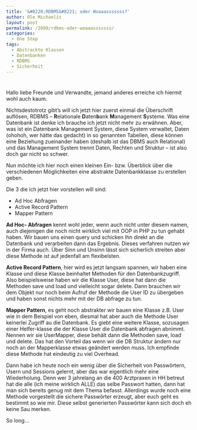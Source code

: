 ```yaml
---
title: '&#8220;RDBMS&#8221; oder Woaaasssssss?'
author: Ole Michaelis
layout: post
permalink: /2009/rdbms-oder-woaaasssssss/
categories:
  - One Step
tags:
  - Abstrackte Klassen
  - Datenbanken
  - RDBMS
  - Sicherheit
---
```

# 

Hallo liebe Freunde und Verwandte, jemand anderes erreiche ich hiermit wohl auch kaum.

Nichtsdestotrotz gibt’s will ich jetzt hier zuerst einmal die Überschrift auflösen, RDBMS – **R**elationale **D**aten**b**ank **M**anagement **S**ysteme. Was eine Datenbank ist denke ich brauche ich jetzt nicht mehr zu erwähnen. Aber, was ist ein Datenbank Management System, diese System verwaltet, Daten (ohohoh, wer hätte das gedacht) in so genannten Tabellen, diese können eine Beziehung zueinander haben (deshalb ist das DBMS auch Relational) und das Management System trennt Daten, Rechten und Struktur – ist also doch gar nicht so schwer.

Nun möchte ich hier noch einen kleinen Ein- bzw. Überblick über die verschiedenen Möglichkeiten eine abstrakte Datenbankklasse zu erstellen geben.

Die 3 die ich jetzt hier vorstellen will sind:

*   Ad Hoc Abfragen
*   Active Record Pattern
*   Mapper Pattern

**Ad Hoc- Abfragen** kennt wohl jeder, wenn auch nicht unter diesem namen, auch diejenigen die noch nicht wirklich viel mit OOP in PHP zu tun gehabt haben. Wir bauen uns einen query und schicken Ihn direkt an die Datenbank und verarbeiten dann das Ergebnis. Dieses verfahren nutzen wir in der Firma auch. Über Sinn und Unsinn lässt sich sicherlich streiten aber diese Methode ist auf jedenfall am flexibelsten.

**Active Record Pattern**, hier wird es jetzt langsam spannen, wir haben eine Klasse und diese Klasse beinhaltet Methoden für den Datenbankzugriff. Also beispielsweise haben wir die Klasse User, diese hat dann die Methoden save und load und vielleicht sogar delete. Dann brauchen wir dem Objekt nur noch beim Aufruf der Methode die User ID zu übergeben und haben sonst nichts mehr mit der DB abfrage zu tun.

**Mapper Pattern**, es geht noch abstrakter wir bauen eine Klasse z.B. User wie in dem Beispiel von eben, diesmal hat aber auch die Methode User keinerlei Zugriff au die Datenbank. Es giebt eine weitere Klasse, sozusagen einer Helfer-klasse die der Klasse User die Datenbank abfragen abnimmt. Nennen wir sie UserMapper, diese behält dann die Methoden save, load und delete. Das hat den Vorteil das wenn wir die DB Struktur ändern nur noch an der Mapperklasse etwas geändert werden muss. Ich empfinde diese Methode hat eindeutig zu viel Overhead.

Dann habe ich heute noch ein wenig über die Sicherheit von Passwörtern, Usern und Sessions gelernt, aber das war eigentlich mehr eine Wiederholung. Denn wer 3 jahrelang an die 400 Arztpraxen in HH betreut hat die alle (ich meine wirklich ALLE) das selbe Passwort hatten, dann hat man sich bereits genug mit dem Thema befasst. Allerdings wurde noch eine Methode vorgestellt die sichere Passwörter erzeugt, aber euch geht es bestimmt so wie mir. Diese selbst generierten Passwörter kann sich doch eh keine Sau merken.

So long…

